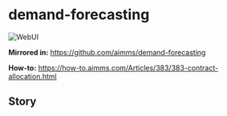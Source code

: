 # demand-forecasting

![WebUI](https://img.shields.io/badge/UI-WebUI-success)

**Mirrored in:** https://github.com/aimms/demand-forecasting

**How-to:** https://how-to.aimms.com/Articles/383/383-contract-allocation.html

## Story

